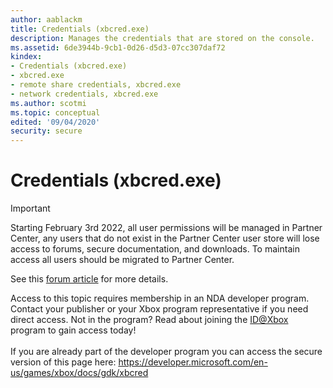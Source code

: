 ```yaml
---
author: aablackm
title: Credentials (xbcred.exe)
description: Manages the credentials that are stored on the console.
ms.assetid: 6de3944b-9cb1-0d26-d5d3-07cc307daf72
kindex:
- Credentials (xbcred.exe)
- xbcred.exe
- remote share credentials, xbcred.exe
- network credentials, xbcred.exe
ms.author: scotmi
ms.topic: conceptual
edited: '09/04/2020'
security: secure
---
```


# Credentials (xbcred.exe)
> [!IMPORTANT]
> Starting February 3rd 2022, all user permissions will be managed in Partner Center, any users that do not exist in the Partner Center user store will lose access to forums, secure documentation, and downloads. To maintain access all users should be migrated to Partner Center. <p></p>See this <a href="https://forums.xboxlive.com/articles/132187/breaking-change-user-access-for-forums-secure-docu.html">forum article</a> for more details.  

 Access to this topic requires membership in an NDA developer program. Contact your publisher or your Xbox program representative if you need direct access. Not in the program? Read about joining the <a href="https://www.xbox.com/Developers/id">ID@Xbox</a> program to gain access today!  <br/><br/>If you are already part of the developer program you can access the secure version of this page here: <a target="_blank" href="https://developer.microsoft.com/en-us/games/xbox/docs/gdk/xbcred">https://developer.microsoft.com/en-us/games/xbox/docs/gdk/xbcred</a>